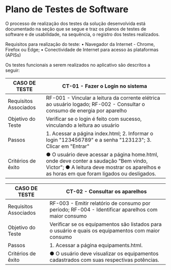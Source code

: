 # Plano de Testes de Software

O processo de realização dos testes da solução desenvolvida está documentado na seção que se segue e traz os planos de testes de software e de usabilidade, na sequência, o registro dos testes realizados.

Requisitos para realização do teste:
• Navegador da Internet - Chrome, Firefox ou Edge;
• Conectividade de Internet para acesso às plataformas (APISs)

Os testes funcionais a serem realizados no aplicativo são descritos a seguir:

|CASO DE TESTE| CT-01 - Fazer o Login no sistema |
|--------------------|------------------------------------|
| Requisitos Associados | RF-001 - Vincular a leitura da corrente elétrica ao usuário logado; RF-002 - Consultar o consumo de energia por aparelho |
| Objetivo do Teste | Verificar se o login é feito com sucesso, vinculando a leitura ao usuário |
| Passos | 1. Acessar a página index.html; 2. Informar o login "123456789" e a senha "123123"; 3. Clicar em "Entrar" |
| Critérios de êxito | ● O usuário deve acessar a página home.html, onde deve conter a saudação "Bem vindo, Victor"; ● A leitura deve mostrar os aparelhos e as horas em que foram ligados ou desligados. |

|CASO DE TESTE| CT-02 - Consultar os aparelhos |
|--------------------|------------------------------------|
| Requisitos Associados | RF-003 - Emitir relatório de consumo por período; RF-004 - Identificar aparelhos com maior consumo |
| Objetivo do Teste | Verificar se os equipamentos são listados para o usuário e quais os equipamentos com maior consumo |
| Passos | 1. Acessar a página equipaments.html. |
| Critérios de êxito | ● O usuário deve visualizar os equipamentos cadastrados com suas respectivas potências. |

